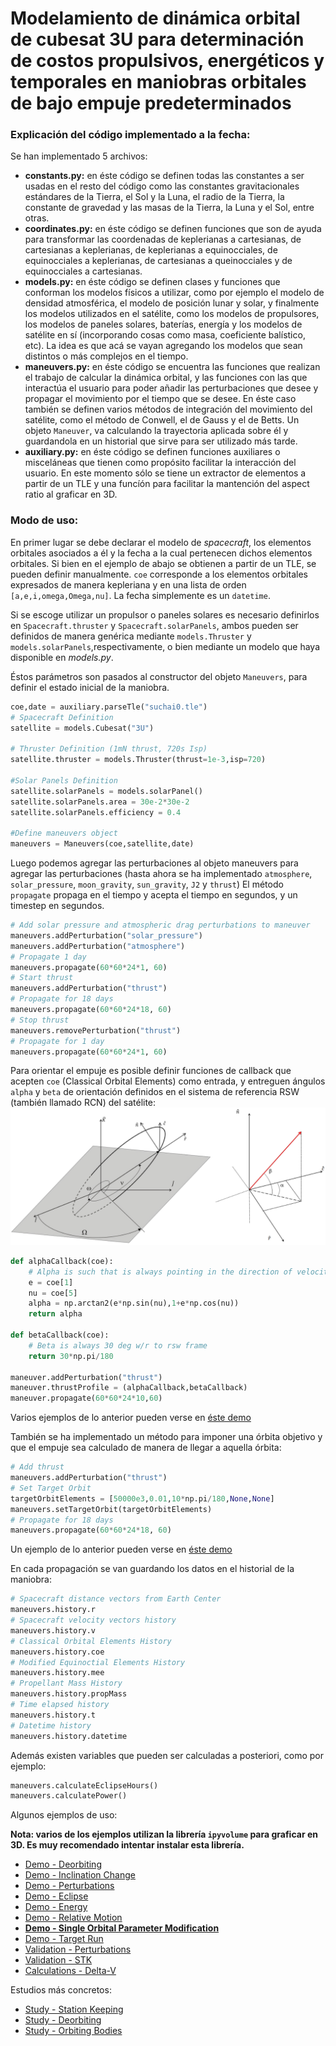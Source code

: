 # Modelamiento de dinámica orbital de cubesat 3U para determinación de costos propulsivos, energéticos y temporales en maniobras orbitales de bajo empuje predeterminados
### Explicación del código implementado a la fecha:
Se han implementado 5 archivos:
- <strong>constants.py:</strong> en éste código se definen todas las constantes a ser usadas en el resto del código como las constantes gravitacionales estándares de la Tierra, el Sol y la Luna, el radio de la Tierra, la constante de gravedad y las masas de la Tierra, la Luna y el Sol, entre otras.
- <strong>coordinates.py:</strong> en éste código se definen funciones que son de ayuda para transformar las coordenadas de keplerianas a cartesianas, de cartesianas a keplerianas, de keplerianas a equinocciales, de equinocciales a keplerianas, de cartesianas a queinocciales y de equinocciales a cartesianas.
- <strong>models.py:</strong> en éste código se definen clases y funciones que conforman los modelos físicos a utilizar, como por ejemplo el modelo de densidad atmosférica, el modelo de posición lunar y solar, y finalmente los modelos utilizados en el satélite, como los modelos de propulsores, los modelos de paneles solares, baterías, energía y los modelos de satélite en sí (incorporando cosas como masa, coeficiente balístico, etc). La idea es que acá se vayan agregando los modelos que sean distintos o más complejos en el tiempo.
- <strong>maneuvers.py:</strong> en éste código se encuentra las funciones que realizan el trabajo de calcular la dinámica orbital, y las funciones con las que interactúa el usuario para poder añadir las perturbaciones que desee y propagar el movimiento por el tiempo que se desee. En éste caso también se definen varios métodos de integración del movimiento del satélite, como el método de Conwell, el de Gauss y el de Betts. Un objeto `Maneuver`, va calculando la trayectoria aplicada sobre él y guardandola en un historial que sirve para ser utilizado más tarde.
- <strong>auxiliary.py:</strong> en éste código se definen funciones auxiliares o misceláneas que tienen como propósito facilitar la interacción del usuario. En este momento sólo se tiene un extractor de elementos a partir de un TLE y una funcíón para facilitar la mantención del aspect ratio al graficar en 3D.

### Modo de uso:
En primer lugar se debe declarar el modelo de <i>spacecraft</i>, los elementos orbitales asociados a él y la fecha a la cual pertenecen dichos elementos orbitales.
Si bien en el ejemplo de abajo se obtienen a partir de un TLE, se pueden definir manualmente.
`coe` corresponde a los elementos orbitales expresados de manera kepleriana y en una lista de orden `[a,e,i,omega,Omega,nu]`. La fecha simplemente es un `datetime`.  

Si se escoge utilizar un propulsor o paneles solares es necesario definirlos en `Spacecraft.thruster` y `Spacecraft.solarPanels`, ambos pueden ser definidos de manera genérica mediante `models.Thruster` y `models.solarPanels`,respectivamente, o bien mediante un modelo que haya disponible en <i>models.py</i>.  

Éstos parámetros son pasados al constructor del objeto `Maneuvers`, para definir el estado inicial de la maniobra.
```python
coe,date = auxiliary.parseTle("suchai0.tle")
# Spacecraft Definition
satellite = models.Cubesat("3U")

# Thruster Definition (1mN thrust, 720s Isp)
satellite.thruster = models.Thruster(thrust=1e-3,isp=720)

#Solar Panels Definition
satellite.solarPanels = models.solarPanel()
satellite.solarPanels.area = 30e-2*30e-2
satellite.solarPanels.efficiency = 0.4

#Define maneuvers object
maneuvers = Maneuvers(coe,satellite,date)
```
Luego podemos agregar las perturbaciones al objeto maneuvers para agregar las perturbaciones (hasta ahora se ha implementado `atmosphere`, `solar_pressure`, `moon_gravity`, `sun_gravity`, `J2` y `thrust`)
El método `propagate` propaga en el tiempo y acepta el tiempo en segundos, y un timestep en segundos.
```python
# Add solar pressure and atmospheric drag perturbations to maneuver
maneuvers.addPerturbation("solar_pressure")
maneuvers.addPerturbation("atmosphere")
# Propagate 1 day 
maneuvers.propagate(60*60*24*1, 60)
# Start thrust
maneuvers.addPerturbation("thrust")
# Propagate for 18 days
maneuvers.propagate(60*60*24*18, 60)
# Stop thrust
maneuvers.removePerturbation("thrust")
# Propagate for 1 day
maneuvers.propagate(60*60*24*1, 60)
```
Para orientar el empuje es posible definir funciones de callback que acepten `coe` (Classical Orbital Elements) como entrada, y entreguen ángulos `alpha` y `beta` de orientación definidos en el sistema de referencia RSW (también llamado RCN) del satélite:
<img src="misc/rswFrame.png"/>
```python
def alphaCallback(coe):
    # Alpha is such that is always pointing in the direction of velocity
    e = coe[1]
    nu = coe[5]
    alpha = np.arctan2(e*np.sin(nu),1+e*np.cos(nu))
    return alpha

def betaCallback(coe):
    # Beta is always 30 deg w/r to rsw frame
    return 30*np.pi/180

maneuver.addPerturbation("thrust")
maneuver.thrustProfile = (alphaCallback,betaCallback)
maneuver.propagate(60*60*24*10,60)
```
Varios ejemplos de lo anterior pueden verse en <a href="https://github.com/MrPapasFritas/frames-days/blob/master/Demo - Single Orbital Parameter Modification.ipynb">éste demo</a>  

También se ha implementado un método para imponer una órbita objetivo y que el empuje sea calculado de manera de llegar a aquella órbita:
```python
# Add thrust
maneuvers.addPerturbation("thrust")
# Set Target Orbit
targetOrbitElements = [50000e3,0.01,10*np.pi/180,None,None]
maneuvers.setTargetOrbit(targetOrbitElements)
# Propagate for 18 days
maneuvers.propagate(60*60*24*18, 60)
```
Un ejemplo de lo anterior pueden verse en <a href="https://github.com/MrPapasFritas/frames-days/blob/master/Demo - Target Run.ipynb">éste demo</a>  

En cada propagación se van guardando los datos en el historial de la maniobra:
```python
# Spacecraft distance vectors from Earth Center
maneuvers.history.r
# Spacecraft velocity vectors history
maneuvers.history.v
# Classical Orbital Elements History
maneuvers.history.coe
# Modified Equinoctial Elements History
maneuvers.history.mee
# Propellant Mass History
maneuvers.history.propMass
# Time elapsed history
maneuvers.history.t
# Datetime history
maneuvers.history.datetime
```
Además existen variables que pueden ser calculadas a posteriori, como por ejemplo:
```python
maneuvers.calculateEclipseHours()
maneuvers.calculatePower()
```
Algunos ejemplos de uso:  

<strong>Nota: varios de los ejemplos utilizan la librería `ipyvolume` para graficar en 3D. Es muy recomendado intentar instalar esta librería.</strong>
- <a href="https://github.com/MrPapasFritas/frames-days/blob/master/Demo - Deorbiting.ipynb">Demo - Deorbiting</a>
- <a href="https://github.com/MrPapasFritas/frames-days/blob/master/Demo - Inclination Change.ipynb">Demo - Inclination Change</a>
- <a href="https://github.com/MrPapasFritas/frames-days/blob/master/Demo - Perturbations.ipynb">Demo - Perturbations</a>
- <a href="https://github.com/MrPapasFritas/frames-days/blob/master/Demo - Eclipse.ipynb">Demo - Eclipse</a>
- <a href="https://github.com/MrPapasFritas/frames-days/blob/master/Demo - Energy.ipynb">Demo - Energy</a>
- <a href="https://github.com/MrPapasFritas/frames-days/blob/master/Demo - Relative Motion.ipynb">Demo - Relative Motion</a>
- <strong><a href="https://github.com/MrPapasFritas/frames-days/blob/master/Demo - Single Orbital Parameter Modification.ipynb">Demo - Single Orbital Parameter Modification</a></strong>
- <a href="https://github.com/MrPapasFritas/frames-days/blob/master/Demo - Target Run.ipynb">Demo - Target Run</a>
- <a href="https://github.com/MrPapasFritas/frames-days/blob/master/Validation - Perturbations.ipynb">Validation - Perturbations</a>
- <a href="https://github.com/MrPapasFritas/frames-days/blob/master/Validation - STK.ipynb">Validation - STK</a>
- <a href="https://github.com/MrPapasFritas/frames-days/blob/master/Calculations - Delta-V.ipynb">Calculations - Delta-V</a>

Estudios más concretos:
- <a href="https://github.com/MrPapasFritas/frames-days/blob/master/Study - Station Keeping.ipynb">Study - Station Keeping</a>
- <a href="https://github.com/MrPapasFritas/frames-days/blob/master/Study - Deorbiting.ipynb">Study - Deorbiting</a>
- <a href="https://github.com/MrPapasFritas/frames-days/blob/master/Study - Orbiting bodies.ipynb">Study - Orbiting Bodies</a>
